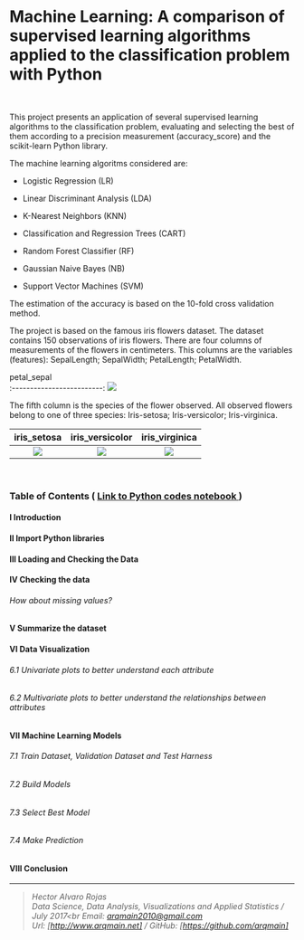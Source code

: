 # Machine Learning: A comparison of supervised learning algorithms applied to the classification problem with Python

<br>


This project presents an application of several supervised learning algorithms to the classification problem, evaluating and selecting the best of them according to a precision measurement (accuracy_score) and the scikit-learn Python library.


The machine learning algoritms considered are:



* Logistic Regression (LR)

* Linear Discriminant Analysis (LDA)

* K-Nearest Neighbors (KNN)

* Classification and Regression Trees (CART)

* Random Forest Classifier (RF)

* Gaussian Naive Bayes (NB)

* Support Vector Machines (SVM)

The estimation of the accuracy is based on the 10-fold cross validation method. 

The project is based on the famous iris flowers dataset. The dataset contains 150 observations of iris flowers. There are four columns of measurements of the flowers in centimeters. This columns are the variables (features): SepalLength; SepalWidth; PetalLength; PetalWidth.

petal_sepal             
:-------------------------:
![](http://arqmain.net/iris/petal_sepal.png)


The fifth column is the species of the flower observed. All observed flowers belong to one of three species: Iris-setosa; Iris-versicolor; Iris-virginica.


iris_setosa             |  iris_versicolor	       |  iris_virginica
:-------------------------:|:-------------------------:|:-------------------------:
![](http://arqmain.net/iris/iris_setosa.png)  |  ![](http://arqmain.net/iris/iris_versicolor.png) |  ![](http://arqmain.net/iris/iris_virginica.png)

<br>

### Table of Contents   (  [  Link to Python codes notebook ](https://github.com/arqmain/Machine_Learning/blob/master/Python_MLearning/MLearning_Classification_Comparison/MLearning_Classification_Comparison_Python.ipynb))

#### I Introduction

#### II Import Python libraries

#### III Loading and Checking the Data

#### IV Checking the data

###### How about missing values?

#### V Summarize the dataset

#### VI Data Visualization

###### 6.1 Univariate plots to better understand each attribute

###### 6.2 Multivariate plots to better understand the relationships between attributes

#### VII Machine Learning Models

###### 7.1 Train Dataset, Validation Dataset and Test Harness

###### 7.2 Build Models

###### 7.3 Select Best Model
###### 7.4 Make Prediction

#### VIII Conclusion

<hr>

><i>Hector Alvaro Rojas<br>
>Data Science, Data Analysis, Visualizations and Applied Statistics / July 2017<br
>Email: <arqmain2010@gmail.com> <br>
>Url: [http://www.arqmain.net]   /   GitHub: [https://github.com/arqmain]</i>

